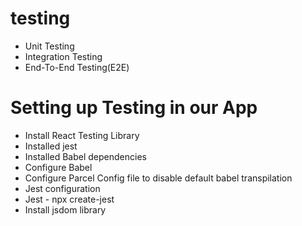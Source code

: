 # testing 
- Unit Testing
- Integration Testing
- End-To-End Testing(E2E)

# Setting up Testing in our App
- Install React Testing Library
- Installed jest
- Installed Babel dependencies
- Configure Babel
- Configure Parcel Config file to disable default babel transpilation
- Jest configuration
- Jest - npx create-jest
- Install jsdom library